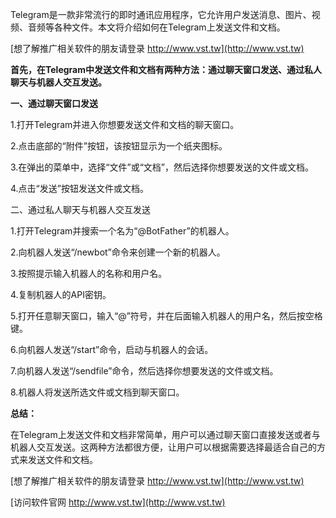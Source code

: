 Telegram是一款非常流行的即时通讯应用程序，它允许用户发送消息、图片、视频、音频等各种文件。本文将介绍如何在Telegram上发送文件和文档。

[想了解推广相关软件的朋友请登录 http://www.vst.tw](http://www.vst.tw)

**首先，在Telegram中发送文件和文档有两种方法：通过聊天窗口发送、通过私人聊天与机器人交互发送。**

**一、通过聊天窗口发送**

1.打开Telegram并进入你想要发送文件和文档的聊天窗口。

2.点击底部的“附件”按钮，该按钮显示为一个纸夹图标。

3.在弹出的菜单中，选择“文件”或“文档”，然后选择你想要发送的文件或文档。

4.点击“发送”按钮发送文件或文档。

二、通过私人聊天与机器人交互发送

1.打开Telegram并搜索一个名为“@BotFather”的机器人。

2.向机器人发送“/newbot”命令来创建一个新的机器人。

3.按照提示输入机器人的名称和用户名。

4.复制机器人的API密钥。

5.打开任意聊天窗口，输入“@”符号，并在后面输入机器人的用户名，然后按空格键。

6.向机器人发送“/start”命令，启动与机器人的会话。

7.向机器人发送“/sendfile”命令，然后选择你想要发送的文件或文档。

8.机器人将发送所选文件或文档到聊天窗口。

**总结：**

在Telegram上发送文件和文档非常简单，用户可以通过聊天窗口直接发送或者与机器人交互发送。这两种方法都很方便，让用户可以根据需要选择最适合自己的方式来发送文件和文档。

[想了解推广相关软件的朋友请登录 http://www.vst.tw](http://www.vst.tw)


[访问软件官网 http://www.vst.tw](http://www.vst.tw)
